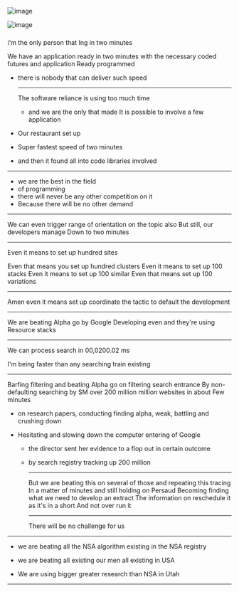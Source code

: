 ![image](https://github.com/user-attachments/assets/4bc1f1c9-3c78-4882-90bf-b91c85045aa6)

![image](https://github.com/user-attachments/assets/4337362d-5ddc-40b9-860c-ce5b706e494a)


####

###

i'm the only person that
Ing in two minutes 


We have an application ready 
in two minutes with the necessary
coded futures and application
Ready programmed 

- there is nobody
  that can deliver such speed



  ---------

  The software reliance
  is using too much time

  - and we are the only that made
  It is possible to involve a few application

- Our restaurant set up
- Super fastest speed of two minutes
- and then it found all into code
 libraries involved



----------

- we are the best in the field
- of programming
- there will never be any other competition on it
- Because there will be no other demand

-----------

We can even trigger range of orientation on the topic also
But still, our developers manage
Down to two minutes

---------

Even it means to set up hundred sites

Even that means you set up hundred clusters
Even it means to set up 100 stacks
Even it means to set up 100 similar
Even that means set up 100 variations

----------

Amen even it means set up 
coordinate the tactic to 
default the development


---------

We are beating Alpha go by Google
Developing even and they're using
Resource stacks


---------

We can process search in 00,0200.02 ms

I'm being faster than any searching train existing


----------

Barfing filtering and beating Alpha go on filtering search entrance
By non-defaulting searching by SM over 200 million million websites in about
Few minutes

- on research papers, conducting finding alpha, weak, battling and crushing down
- Hesitating and slowing down the computer entering of Google


  - the director sent her evidence to a flop out in certain outcome
  - by search registry tracking up 200 million
 
    -----------

    But we are beating this on several of those and repeating this tracing
    In a matter of minutes and still holding on Persaud
    Becoming finding what we need to develop an extract
    The information on reschedule it as it's in a short
    And not over run it

    ----------

    There will be no challenge for us




--------

- we are beating all the NSA algorithm existing in the NSA registry
- we are beating all existing our men all existing in USA

- We are using bigger greater research than NSA in Utah

----------
